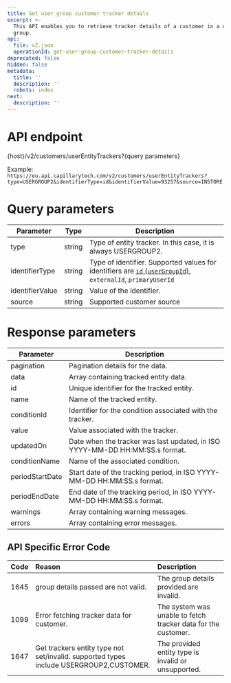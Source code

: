```yaml
---
title: Get user group customer tracker details
excerpt: >-
  This API enables you to retrieve tracker details of a customer in a user
  group.
api:
  file: v2.json
  operationId: get-user-group-customer-tracker-details
deprecated: false
hidden: false
metadata:
  title: ''
  description: ''
  robots: index
next:
  description: ''
---
```

# API endpoint

\{host}/v2/customers/userEntityTrackers?\{query parameters}

Example: `https://eu.api.capillarytech.com/v2/customers/userEntityTrackers?type=USERGROUP2&identifierType=id&identifierValue=93257&source=INSTORE`

# Query parameters

| Parameter       | Type   | Description                                                                                                                                                        |
| --------------- | ------ | ------------------------------------------------------------------------------------------------------------------------------------------------------------------ |
| type            | string | Type of entity tracker. In this case, it is always USERGROUP2.                                                                                                     |
| identifierType  | string | Type of identifier. Supported values for identifiers are [`id` (`userGroupId`)](https://docs.capillarytech.com/reference/add-group), `externalId`, `primaryUserId` |
| identifierValue | string | Value of the identifier.                                                                                                                                           |
| source          | string | Supported customer source                                                                                                                                          |

# Response parameters

| Parameter       | Description                                                                  |
| --------------- | ---------------------------------------------------------------------------- |
| pagination      | Pagination details for the data.                                             |
| data            | Array containing tracked entity data.                                        |
| id              | Unique identifier for the tracked entity.                                    |
| name            | Name of the tracked entity.                                                  |
| conditionId     | Identifier for the condition associated with the tracker.                    |
| value           | Value associated with the tracker.                                           |
| updatedOn       | Date when the tracker was last updated, in ISO YYYY-MM-DD HH:MM:SS.s format. |
| conditionName   | Name of the associated condition.                                            |
| periodStartDate | Start date of the tracking period, in ISO YYYY-MM-DD HH:MM:SS.s format.      |
| periodEndDate   | End date of the tracking period, in ISO YYYY-MM-DD HH:MM:SS.s format.        |
| warnings        | Array containing warning messages.                                           |
| errors          | Array containing error messages.                                             |

## API Specific Error Code

| Code | Reason                                                                                 | Description                                                   |
| :--- | :------------------------------------------------------------------------------------- | :------------------------------------------------------------ |
| 1645 | group details passed are not valid.                                                    | The group details provided are invalid.                       |
| 1099 | Error fetching tracker data for customer.                                              | The system was unable to fetch tracker data for the customer. |
| 1647 | Get trackers entity type not set/invalid. supported types include USERGROUP2,CUSTOMER. | The provided entity type is invalid or unsupported.           |